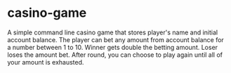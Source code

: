# casino-game
A simple command line casino game that stores player's name and initial account balance. The player can bet any amount from account balance for a number between 1 to 10. Winner gets double the betting amount. Loser loses the amount bet. After round, you can choose to play again until all of your amount is exhausted.
